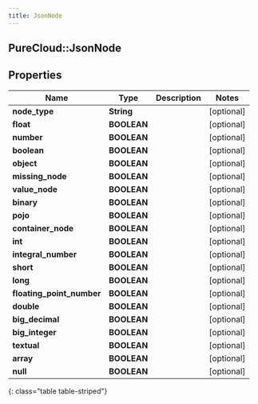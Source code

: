 ```yaml
---
title: JsonNode
---
```

## PureCloud::JsonNode

## Properties

|Name | Type | Description | Notes|
|------------ | ------------- | ------------- | -------------|
| **node_type** | **String** |  | [optional] |
| **float** | **BOOLEAN** |  | [optional] |
| **number** | **BOOLEAN** |  | [optional] |
| **boolean** | **BOOLEAN** |  | [optional] |
| **object** | **BOOLEAN** |  | [optional] |
| **missing_node** | **BOOLEAN** |  | [optional] |
| **value_node** | **BOOLEAN** |  | [optional] |
| **binary** | **BOOLEAN** |  | [optional] |
| **pojo** | **BOOLEAN** |  | [optional] |
| **container_node** | **BOOLEAN** |  | [optional] |
| **int** | **BOOLEAN** |  | [optional] |
| **integral_number** | **BOOLEAN** |  | [optional] |
| **short** | **BOOLEAN** |  | [optional] |
| **long** | **BOOLEAN** |  | [optional] |
| **floating_point_number** | **BOOLEAN** |  | [optional] |
| **double** | **BOOLEAN** |  | [optional] |
| **big_decimal** | **BOOLEAN** |  | [optional] |
| **big_integer** | **BOOLEAN** |  | [optional] |
| **textual** | **BOOLEAN** |  | [optional] |
| **array** | **BOOLEAN** |  | [optional] |
| **null** | **BOOLEAN** |  | [optional] |
{: class="table table-striped"}


